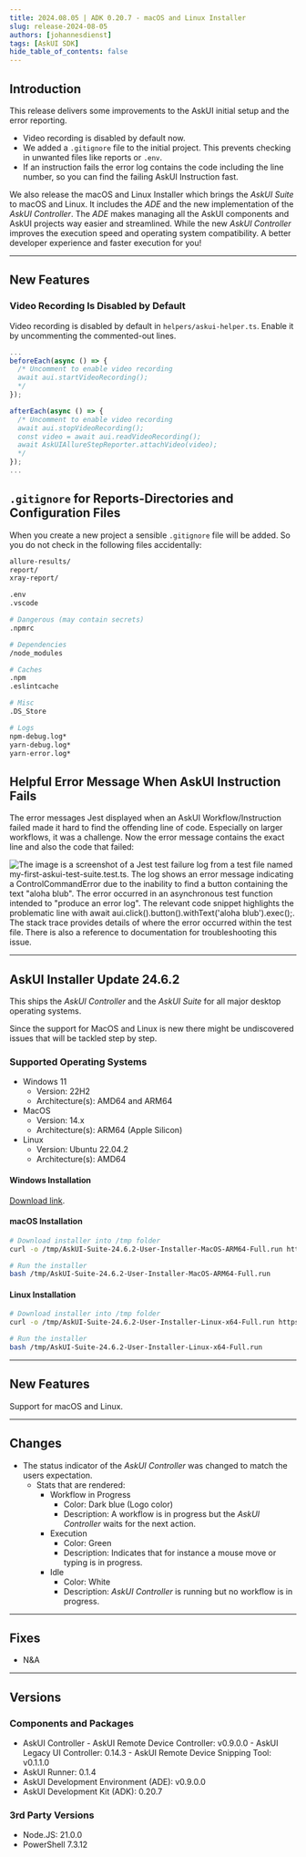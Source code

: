 ```yaml
---
title: 2024.08.05 | ADK 0.20.7 - macOS and Linux Installer
slug: release-2024-08-05
authors: [johannesdienst]
tags: [AskUI SDK]
hide_table_of_contents: false
---
```


## Introduction
This release delivers some improvements to the AskUI initial setup and the error reporting.

* Video recording is disabled by default now.
* We added a `.gitignore` file to the initial project. This prevents checking in unwanted files like reports or `.env`.
* If an instruction fails the error log contains the code including the line number, so you can find the failing AskUI Instruction fast.

We also release the macOS and Linux Installer which brings the *AskUI Suite* to macOS and Linux. It includes the *ADE* and the new implementation of the *AskUI Controller*. The *ADE* makes managing all the AskUI components and AskUI projects way easier and streamlined. While the new *AskUI Controller* improves the execution speed and operating system compatibility. A better developer experience and faster execution for you!

---

## New Features

### Video Recording Is Disabled by Default
Video recording is disabled by default in `helpers/askui-helper.ts`. Enable it by uncommenting the commented-out lines.

```typescript title="Relevant lines in helpers/askui-helper.ts"
...
beforeEach(async () => {
  /* Uncomment to enable video recording
  await aui.startVideoRecording();
  */
});

afterEach(async () => {
  /* Uncomment to enable video recording
  await aui.stopVideoRecording();
  const video = await aui.readVideoRecording();
  await AskUIAllureStepReporter.attachVideo(video);
  */
});
...
```

## `.gitignore` for Reports-Directories and Configuration Files
When you create a new project a sensible `.gitignore` file will be added. So you do not check in the following files accidentally:

```bash
allure-results/
report/
xray-report/

.env
.vscode

# Dangerous (may contain secrets)
.npmrc

# Dependencies
/node_modules

# Caches
.npm
.eslintcache

# Misc
.DS_Store

# Logs
npm-debug.log*
yarn-debug.log*
yarn-error.log*
```

## Helpful Error Message When AskUI Instruction Fails
The error messages Jest displayed when an AskUI Workflow/Instruction failed made it hard to find the offending line of code. Especially on larger workflows, it was a challenge. Now the error message contains the exact line and also the code that failed:

![The image is a screenshot of a Jest test failure log from a test file named my-first-askui-test-suite.test.ts. The log shows an error message indicating a ControlCommandError due to the inability to find a button containing the text "aloha blub". The error occurred in an asynchronous test function intended to "produce an error log". The relevant code snippet highlights the problematic line with await aui.click().button().withText('aloha blub').exec();. The stack trace provides details of where the error occurred within the test file. There is also a reference to documentation for troubleshooting this issue.](./jest-stacktrace.png)

---

## AskUI Installer Update 24.6.2

This ships the *AskUI Controller* and the *AskUI Suite* for all major desktop operating systems.

Since the support for MacOS and Linux is new there might be undiscovered issues that will be tackled step by step.

### Supported Operating Systems

* Windows 11
  * Version: 22H2
  * Architecture(s): AMD64 and ARM64
* MacOS
  * Version: 14.x
  * Architecture(s): ARM64 (Apple Silicon)
* Linux
  * Version: Ubuntu 22.04.2
  * Architecture(s): AMD64

#### Windows Installation
[Download link](https://files.askui.com/releases/Installer/24.6.2/AskUI-Suite-24.6.2-System-Installer-Win-AMD64-Full.exe).

#### macOS Installation

```bash
# Download installer into /tmp folder
curl -o /tmp/AskUI-Suite-24.6.2-User-Installer-MacOS-ARM64-Full.run https://files.askui.com/releases/Installer/24.6.2/AskUI-Suite-24.6.2-User-Installer-MacOS-ARM64-Full.run

# Run the installer
bash /tmp/AskUI-Suite-24.6.2-User-Installer-MacOS-ARM64-Full.run
```

#### Linux Installation

```bash
# Download installer into /tmp folder
curl -o /tmp/AskUI-Suite-24.6.2-User-Installer-Linux-x64-Full.run https://files.askui.com/releases/Installer/24.6.2/AskUI-Suite-24.6.2-User-Installer-Linux-x64-Full.run

# Run the installer
bash /tmp/AskUI-Suite-24.6.2-User-Installer-Linux-x64-Full.run
```

---

## New Features
Support for macOS and Linux.

---

## Changes

- The status indicator of the *AskUI Controller* was changed to match the users expectation.
  - Stats that are rendered:
    - Workflow in Progress
      - Color: Dark blue (Logo color)
      - Description: A workflow is in progress but the *AskUI Controller* waits for the next action.
    - Execution
      - Color: Green
      - Description: Indicates that for instance a mouse move or typing is in progress.
    - Idle
      - Color: White
      - Description: *AskUI Controller* is running but no workflow is in progress.

---

## Fixes

- N&A

---
## Versions

### Components and Packages
- AskUI Controller
        - AskUI Remote Device Controller: v0.9.0.0
        - AskUI Legacy UI Controller: 0.14.3
        - AskUI Remote Device Snipping Tool: v0.1.1.0
- AskUI Runner: 0.1.4
- AskUI Development Environment (ADE): v0.9.0.0
- AskUI Development Kit (ADK): 0.20.7

### 3rd Party Versions
- Node.JS: 21.0.0
- PowerShell 7.3.12
